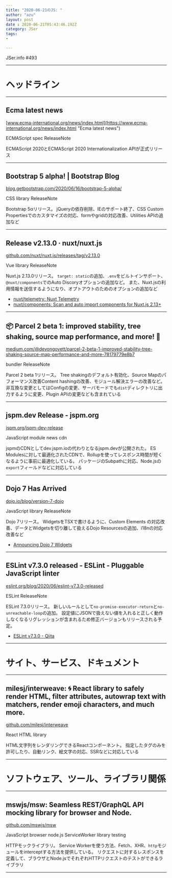```yaml
---
title: "2020-06-21のJS: "
author: "azu"
layout: post
date : 2020-06-21T05:43:46.192Z
category: JSer
tags:
-

---
```


JSer.info #493

----

<h1 class="site-genre">ヘッドライン</h1>

----

## Ecma latest news
[www.ecma-international.org/news/index.html](https://www.ecma-international.org/news/index.html "Ecma latest news")
<p class="jser-tags jser-tag-icon"><span class="jser-tag">ECMAScript</span> <span class="jser-tag">spec</span> <span class="jser-tag">ReleaseNote</span></p>

ECMAScript 2020とECMAScript 2020 Internationalization APIが正式リリース


----

## Bootstrap 5 alpha! | Bootstrap Blog
[blog.getbootstrap.com/2020/06/16/bootstrap-5-alpha/](https://blog.getbootstrap.com/2020/06/16/bootstrap-5-alpha/ "Bootstrap 5 alpha! | Bootstrap Blog")
<p class="jser-tags jser-tag-icon"><span class="jser-tag">CSS</span> <span class="jser-tag">library</span> <span class="jser-tag">ReleaseNote</span></p>

Bootstrap 5αリリース。
jQueryの依存削除、IEのサポート終了、CSS Custom Propertiesでのカスタマイズの対応、formやgridの対応改善、Utilities APIの追加など


----

## Release v2.13.0 · nuxt/nuxt.js
[github.com/nuxt/nuxt.js/releases/tag/v2.13.0](https://github.com/nuxt/nuxt.js/releases/tag/v2.13.0 "Release v2.13.0 · nuxt/nuxt.js")
<p class="jser-tags jser-tag-icon"><span class="jser-tag">Vue</span> <span class="jser-tag">library</span> <span class="jser-tag">ReleaseNote</span></p>

Nuxt.js 2.13.0リリース。
`target: static`の追加、`.env`をビルトインサポート、`@nuxt/components`でのAuto Discoryオプションの追加など。
また、Nuxt.jsの利用情報を送信するようになり、オプトアウトのためのオプションの追加など

- [nuxt/telemetry: Nuxt Telemetry](https://github.com/nuxt/telemetry#opting-out "nuxt/telemetry: Nuxt Telemetry")
- [nuxt/components: Scan and auto import components for Nuxt.js 2.13+](https://github.com/nuxt/components "nuxt/components: Scan and auto import components for Nuxt.js 2.13+")

----

## 📦 Parcel 2 beta 1: improved stability, tree shaking, source map performance, and more! 🚀
[medium.com/@devongovett/parcel-2-beta-1-improved-stability-tree-shaking-source-map-performance-and-more-78179779e8b7](https://medium.com/@devongovett/parcel-2-beta-1-improved-stability-tree-shaking-source-map-performance-and-more-78179779e8b7 "📦 Parcel 2 beta 1: improved stability, tree shaking, source map performance, and more! 🚀")
<p class="jser-tags jser-tag-icon"><span class="jser-tag">bundler</span> <span class="jser-tag">ReleaseNote</span></p>

Parcel 2 beta 1リリース。
Tree shakingのデフォルト有効化、Source Mapのパフォーマンス改善Content hashingの改善、モジュール解決エラーの改善など。
非互換な変更としてはConfigの変更、サーバモードでも`dist`ディレクトリに出力するように変更、Plugin APIの変更なども含まれている


----

## jspm.dev Release - jspm.org
[jspm.org/jspm-dev-release](https://jspm.org/jspm-dev-release "jspm.dev Release - jspm.org")
<p class="jser-tags jser-tag-icon"><span class="jser-tag">JavaScript</span> <span class="jser-tag">module</span> <span class="jser-tag">news</span> <span class="jser-tag">cdn</span></p>

jspmのCDNとしてdev.jspm.ioの代わりとなるjspm.devが公開された。
ES Modulesに対して最適化されたCDNで、Rollupを使ってレスポンス時間が短くなるように事前に最適化している。
パッケージのSubpathに対応、Node.jsの`export`フィールドなどに対応している


----

## Dojo 7 Has Arrived
[dojo.io/blog/version-7-dojo](https://dojo.io/blog/version-7-dojo "Dojo 7 Has Arrived")
<p class="jser-tags jser-tag-icon"><span class="jser-tag">JavaScript</span> <span class="jser-tag">library</span> <span class="jser-tag">ReleaseNote</span></p>

Dojo 7リリース。
WidgetsをTSXで書けるように、Custom Elements の対応改善、データとWidgetsを切り離して扱えるDojo Resourcesの追加、i18nの対応改善など

- [Announcing Dojo 7 Widgets](https://dojo.io/blog/version-7-dojo-widgets "Announcing Dojo 7 Widgets")

----

## ESLint v7.3.0 released - ESLint - Pluggable JavaScript linter
[eslint.org/blog/2020/06/eslint-v7.3.0-released](https://eslint.org/blog/2020/06/eslint-v7.3.0-released "ESLint v7.3.0 released - ESLint - Pluggable JavaScript linter")
<p class="jser-tags jser-tag-icon"><span class="jser-tag">ESLint</span> <span class="jser-tag">ReleaseNote</span></p>

ESLint 7.3.0リリース。
新しいルールとして`no-promise-executor-return`と`no-unreachable-loop`の追加。
設定値にJSONで扱えない値を入れると正しく動作しなくなるリグレッションが含まれるため修正バージョンもリリースされる予定。

- [ESLint v7.3.0 - Qiita](https://qiita.com/mysticatea/items/e155bd2fee35c22ee423 "ESLint v7.3.0 - Qiita")

----
<h1 class="site-genre">サイト、サービス、ドキュメント</h1>

----

## milesj/interweave: 🌀 React library to safely render HTML, filter attributes, autowrap text with matchers, render emoji characters, and much more.
[github.com/milesj/interweave](https://github.com/milesj/interweave "milesj/interweave: 🌀 React library to safely render HTML, filter attributes, autowrap text with matchers, render emoji characters, and much more.")
<p class="jser-tags jser-tag-icon"><span class="jser-tag">React</span> <span class="jser-tag">HTML</span> <span class="jser-tag">library</span></p>

HTML文字列をレンダリングできるReactコンポーネント。
指定したタグのみを許可したり、自動リンク、絵文字の対応、SSRなどに対応している


----
<h1 class="site-genre">ソフトウェア、ツール、ライブラリ関係</h1>

----

## mswjs/msw: Seamless REST/GraphQL API mocking library for browser and Node.
[github.com/mswjs/msw](https://github.com/mswjs/msw "mswjs/msw: Seamless REST/GraphQL API mocking library for browser and Node.")
<p class="jser-tags jser-tag-icon"><span class="jser-tag">JavaScript</span> <span class="jser-tag">browser</span> <span class="jser-tag">node.js</span> <span class="jser-tag">ServiceWorker</span> <span class="jser-tag">library</span> <span class="jser-tag">testing</span></p>

HTTPモックライブラリ。
Service Workerを使う方法、Fetch、XHR、`http`モジュールをinterceptする方法を提供している。
リクエストに対するレスポンスを定義して、ブラウザとNode.jsでそれぞれHTTPリクエストのテストができるライブラリ


----

